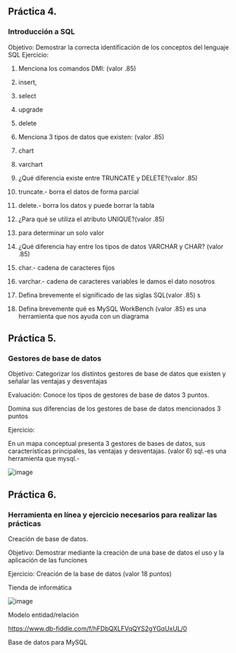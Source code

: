 ## Práctica 4.
### Introducción a SQL
Objetivo: Demostrar la correcta identificación de los conceptos del lenguaje SQL
Ejercicio:

1. Menciona los comandos DMl: (valor .85)
2. insert,
3. select
4. upgrade
5. delete

2. Menciona 3 tipos de datos que existen: (valor .85)
3. chart
4. varchart


3. ¿Qué diferencia existe entre TRUNCATE y DELETE?(valor .85)
4. truncate.- borra el datos de forma parcial
5. delete.- borra los datos y puede borrar la tabla

4. ¿Para qué se utiliza el atributo UNIQUE?(valor .85)
5. para determinar un solo valor

5. ¿Qué diferencia hay entre los tipos de datos VARCHAR y CHAR? (valor .85)
6. char.- cadena de caracteres fijos
7. varchar.- cadena de caracteres variables le damos el dato nosotros


6. Defina brevemente el significado de las siglas SQL(valor .85)
   s

7. Defina brevemente qué es MySQL WorkBench (valor .85)
    es una herramienta que nos ayuda con un diagrama 
## Práctica 5.
### Gestores de base de datos

Objetivo: Categorizar los distintos gestores de base de datos que existen y señalar las
ventajas y desventajas

Evaluación: Conoce los tipos de gestores de base de datos 3 puntos.

Domina sus diferencias de los gestores de base de datos mencionados 3 puntos

Ejercicio:

En un mapa conceptual presenta 3 gestores de bases de datos, sus características
principales, las ventajas y desventajas. (valor 6)
sql.-es una herramienta que 
mysql.-

![image](https://user-images.githubusercontent.com/91554777/170415427-e2b7321b-a97f-43b0-ac24-6e506c307e6b.png)

## Práctica 6.
### Herramienta en línea y ejercicio necesarios para realizar las prácticas

Creación de base de datos.

Objetivo: Demostrar mediante la creación de una base de datos el uso y la aplicación de
las funciones

Ejercicio: Creación de la base de datos (valor 18 puntos)

Tienda de informática

![image](https://user-images.githubusercontent.com/91554777/170415101-717bca19-3644-46a9-8a57-8d5940c5d283.png)




Modelo entidad/relación


https://www.db-fiddle.com/f/hFDbQXLFVqQYS2gYGqUxUL/0

Base de datos para MySQL
